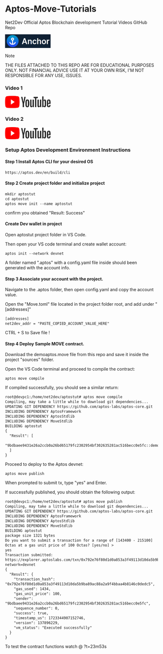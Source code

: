 # Aptos-Move-Tutorials
Net2Dev Official Aptos Blockchain development Tutorial Videos GitHub Repo

<img src="https://raw.githubusercontent.com/net2devcrypto/misc/main/anchorlogo.png" width="150" height="45"> 

> [!NOTE]  
> THE FILES ATTACHED TO THIS REPO ARE FOR EDUCATIONAL PURPOSES ONLY.
> NOT FINANCIAL ADVICE
> USE IT AT YOUR OWN RISK, I'M NOT RESPONSIBLE FOR ANY USE, ISSUES.

<h3>Video 1</h3>

<a href="https://youtu.be/7qXZIKrQKTE" target="_blank"><img src="https://github.com/net2devcrypto/misc/blob/main/ytlogo2.png" width="150" height="40"></a>

<h3>Video 2</h3>

<a href="" target="_blank"><img src="https://github.com/net2devcrypto/misc/blob/main/ytlogo2.png" width="150" height="40"></a>

<h3>Setup Aptos Development Environment Instructions</h3>

<h4>Step 1 Install Aptos CLI for your desired OS</h4>

```shell
https://aptos.dev/en/build/cli
```

<h4>Step 2 Create project folder and initialize project</h4>

```shell
mkdir aptostut
cd aptostut
aptos move init --name aptostut
```

confirm you obtained "Result: Success"

<h4>Create Dev wallet in project</h4>

Open aptostut project folder in VS Code.

Then open your VS code terminal and create wallet account:

```shell
aptos init --network devnet
```

A folder named ".aptos" with a config.yaml file inside should been generated with the account info.

<h4>Step 3 Associate your account with the project.</h4>

Navigate to the .aptos folder, then open config.yaml and copy the account value.

Open the "Move.toml" file located in the project folder root, and add under "[addresses]"

```shell
[addresses]
net2dev_addr = "PASTE_COPIED_ACCOUNT_VALUE_HERE"
```

CTRL + S to Save file !

<h4>Step 4 Deploy Sample MOVE contract.</h4>

Download the demoaptos.move file from this repo and save it inside the project "sources" folder.

Open the VS Code terminal and proceed to compile the contract:

```shell
aptos move compile
```

If compiled successfully, you should see a similar return:

```shell
root@devpc1:/home/net2dev/aptostut# aptos move compile
Compiling, may take a little while to download git dependencies...
UPDATING GIT DEPENDENCY https://github.com/aptos-labs/aptos-core.git
INCLUDING DEPENDENCY AptosFramework
INCLUDING DEPENDENCY AptosStdlib
INCLUDING DEPENDENCY MoveStdlib
BUILDING aptostut
{
  "Result": [
    "9bdbaee9431e26a2ccb0a26bd65179fc2302954bf302635281ac516becc0e5fc::demoaptos"
  ]
}
```

Proceed to deploy to the Aptos devnet: 

```shell
aptos move publish
```

When prompted to submit tx, type "yes" and Enter.

If successfully published, you should obtain the following output:

```shell
root@devpc1:/home/net2dev/aptostut# aptos move publish
Compiling, may take a little while to download git dependencies...
UPDATING GIT DEPENDENCY https://github.com/aptos-labs/aptos-core.git
INCLUDING DEPENDENCY AptosFramework
INCLUDING DEPENDENCY AptosStdlib
INCLUDING DEPENDENCY MoveStdlib
BUILDING aptostut
package size 1321 bytes
Do you want to submit a transaction for a range of [143400 - 215100] Octas at a gas unit price of 100 Octas? [yes/no] >
yes
Transaction submitted: https://explorer.aptoslabs.com/txn/0x792e76f80d1d0a853a3f49113d10da5b9ba89ac88a2a9f4bbaa4b8146c0dedc5?network=devnet
{
  "Result": {
    "transaction_hash": "0x792e76f80d1d0a853a3f49113d10da5b9ba89ac88a2a9f4bbaa4b8146c0dedc5",
    "gas_used": 1434,
    "gas_unit_price": 100,
    "sender": "9bdbaee9431e26a2ccb0a26bd65179fc2302954bf302635281ac516becc0e5fc",
    "sequence_number": 0,
    "success": true,
    "timestamp_us": 1723344907152746,
    "version": 137896229,
    "vm_status": "Executed successfully"
  }
}
```

To test the contract functions watch @ ?t=23m53s
